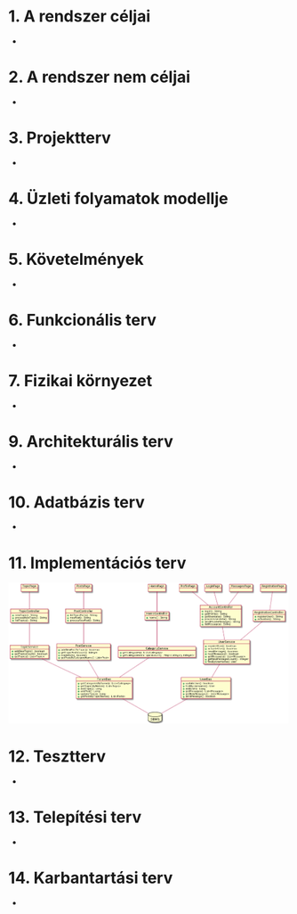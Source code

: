 # 1. A rendszer céljai
-
# 2. A rendszer nem céljai
-
# 3. Projektterv
-
# 4. Üzleti folyamatok modellje
-
# 5. Követelmények
-
# 6. Funkcionális terv
-
# 7. Fizikai környezet
-
# 9. Architekturális terv
-
# 10. Adatbázis terv
-
# 11. Implementációs terv
<img src="https://raw.githubusercontent.com/p-adrian05/SZFM_2020_10_ErrorByNight_BigProject/master/diagrams/implementation_plan.png" alt="UML diagram" width="1000px">

# 12. Tesztterv
-
# 13. Telepítési terv
-
# 14. Karbantartási terv
-
